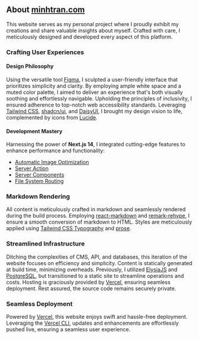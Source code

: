 ## About <u>minhtran.com</u>

This website serves as my personal project where I proudly exhibit my creations and share valuable insights about myself. Crafted with care, I meticulously designed and developed every aspect of this platform.

### Crafting User Experiences

#### Design Philosophy

Using the versatile tool [Figma](https://www.figma.com/), I sculpted a user-friendly interface that prioritizes simplicity and clarity. By employing ample white space and a muted color palette, I aimed to deliver an experience that's both visually soothing and effortlessly navigable. Upholding the principles of inclusivity, I ensured adherence to top-notch web accessibility standards. Leveraging [Tailwind CSS](https://tailwindcss.com/), [shadcn/ui](https://ui.shadcn.com), and [DaisyUI](https://daisyui.com/), I brought my design vision to life, complemented by icons from [Lucide](https://lucide.dev).

#### Development Mastery

Harnessing the power of **Next.js 14**, I integrated cutting-edge features to enhance performance and functionality:

- [Automatic Image Optimization](https://nextjs.org/docs/basic-features/image-optimization)
- [Server Action](https://nextjs.org/docs/basic-features/server-action)
- [Server Components](https://nextjs.org/docs/advanced-features/server-components)
- [File System Routing](https://nextjs.org/docs/basic-features/pages)

### Markdown Rendering

All content is meticulously crafted in markdown and seamlessly rendered during the build process. Employing [react-markdown](https://github.com/remarkjs/react-markdown) and [remark-rehype](https://github.com/remarkjs/remark-rehype), I ensure a smooth conversion of markdown to HTML. Styles are meticulously applied using [Tailwind CSS Typography](https://github.com/tailwindlabs/tailwindcss-typography) and [prose](https://tailwindcss.com/docs/prose).

### Streamlined Infrastructure

Ditching the complexities of CMS, API, and databases, this iteration of the website focuses on efficiency and simplicity. Content is statically generated at build time, minimizing overheads. Previously, I utilized [ElysiaJS](https://elysiajs.com/) and [PostgreSQL](https://www.postgresql.org/), but transitioned to a static site to streamline operations and costs. Hosting is graciously provided by [Vercel](https://vercel.com/), ensuring seamless deployment. Rest assured, the source code remains securely private.

### Seamless Deployment

Powered by [Vercel](https://vercel.com/), this website enjoys swift and hassle-free deployment. Leveraging the [Vercel CLI](https://vercel.com/download), updates and enhancements are effortlessly pushed live, ensuring a seamless user experience.
